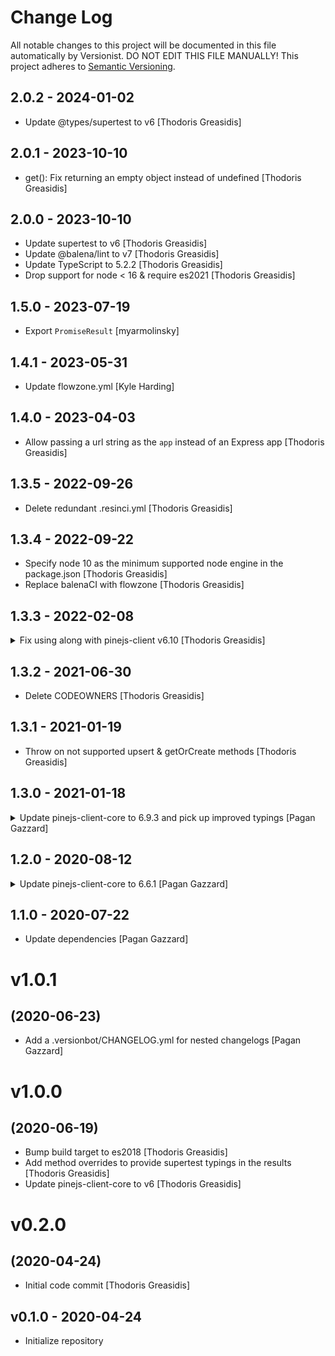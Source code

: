 # Change Log

All notable changes to this project will be documented in this file
automatically by Versionist. DO NOT EDIT THIS FILE MANUALLY!
This project adheres to [Semantic Versioning](http://semver.org/).

## 2.0.2 - 2024-01-02

* Update @types/supertest to v6 [Thodoris Greasidis]

## 2.0.1 - 2023-10-10

* get(): Fix returning an empty object instead of undefined [Thodoris Greasidis]

## 2.0.0 - 2023-10-10

* Update supertest to v6 [Thodoris Greasidis]
* Update @balena/lint to v7 [Thodoris Greasidis]
* Update TypeScript to 5.2.2 [Thodoris Greasidis]
* Drop support for node < 16 & require es2021 [Thodoris Greasidis]

## 1.5.0 - 2023-07-19

* Export `PromiseResult` [myarmolinsky]

## 1.4.1 - 2023-05-31

* Update flowzone.yml [Kyle Harding]

## 1.4.0 - 2023-04-03

* Allow passing a url string as the `app` instead of an Express app [Thodoris Greasidis]

## 1.3.5 - 2022-09-26

* Delete redundant .resinci.yml [Thodoris Greasidis]

## 1.3.4 - 2022-09-22

* Specify node 10 as the minimum supported node engine in the package.json [Thodoris Greasidis]
* Replace balenaCI with flowzone [Thodoris Greasidis]

## 1.3.3 - 2022-02-08


<details>
<summary> Fix using along with pinejs-client v6.10 [Thodoris Greasidis] </summary>

> ### pinejs-client-js-6.10.1 - 2022-02-08
> 
> * Do not await the _request() result to allow enhanced promises downstream [Thodoris Greasidis]
> 
> ### pinejs-client-js-6.10.0 - 2022-01-24
> 
> * Add optional retry logic to client [Paul Jonathan Zoulin]
> 
> ### pinejs-client-js-6.9.6 - Invalid date
> 
> * Reformat with the latest prettier [Thodoris Greasidis]
> * Delete CODEOWNERS [Thodoris Greasidis]
> 
> ### pinejs-client-js-6.9.5 - 2021-03-22
> 
> * Enable strict tsconfig options by default [Pagan Gazzard]
> 
> ### pinejs-client-js-6.9.4 - 2021-03-10
> 
> * Update dependencies [Pagan Gazzard]
> 
</details>

## 1.3.2 - 2021-06-30

* Delete CODEOWNERS [Thodoris Greasidis]

## 1.3.1 - 2021-01-19

* Throw on not supported upsert & getOrCreate methods [Thodoris Greasidis]

## 1.3.0 - 2021-01-18


<details>
<summary> Update pinejs-client-core to 6.9.3 and pick up improved typings [Pagan Gazzard] </summary>

> ### pinejs-client-js-6.9.3 - 2020-11-20
> 
> * Explicitly specify return types for all functions [Pagan Gazzard]
> 
> ### pinejs-client-js-6.9.2 - 2020-10-23
> 
> * Update dev dependencies [Pagan Gazzard]
> 
> ### pinejs-client-js-6.9.1 - 2020-09-17
> 
> * Improve typings [Pagan Gazzard]
> 
> ### pinejs-client-js-6.9.0 - 2020-09-07
> 
> * Add 'getOrCreate' method supporting natural keys [Thodoris Greasidis]
> 
> ### pinejs-client-js-6.8.0 - 2020-09-03
> 
> * Add support for $format [Pagan Gazzard]
> 
> ### pinejs-client-js-6.7.3 - 2020-08-26
> 
> * Improve $orderby typing to allow `[{a: 'desc'}, {b: 'asc'}]` [Pagan Gazzard]
> 
> ### pinejs-client-js-6.7.2 - 2020-08-24
> 
> * Update dev dependencies [Pagan Gazzard]
> 
> ### pinejs-client-js-6.7.1 - 2020-08-12
> 
> * Fix prepare $count typings [Pagan Gazzard]
> 
> ### pinejs-client-js-6.7.0 - 2020-08-12
> 
> * Improve typings for request/post/put/patch/delete [Pagan Gazzard]
> 
</details>

## 1.2.0 - 2020-08-12


<details>
<summary> Update pinejs-client-core to 6.6.1 [Pagan Gazzard] </summary>

> ### pinejs-client-js-6.6.1 - 2020-08-11
> 
> * Fix typing when id is specified to be `AnyObject | undefined` [Pagan Gazzard]
> 
> ### pinejs-client-js-6.6.0 - 2020-08-11
> 
> * Deprecate `$expand: { 'a/$count': {...} }` [Pagan Gazzard]
> * Deprecate `resource: 'a/$count'` and update typings to reflect it [Pagan Gazzard]
> 
> ### pinejs-client-js-6.5.0 - 2020-08-11
> 
> * Add `options: { $count: { ... } }` sugar for top level $count [Pagan Gazzard]
> * Add `$expand: { a: { $count: { ... } } }` sugar for $count in expands [Pagan Gazzard]
> 
> ### pinejs-client-js-6.4.0 - 2020-08-11
> 
> * Improve return typing of `subscribe` method [Pagan Gazzard]
> 
> ### pinejs-client-js-6.3.0 - 2020-08-11
> 
> * Fix Poll.on typings [Pagan Gazzard]
> * Improve return typing when id is passed to GET methods [Pagan Gazzard]
> * Remove `PromiseResult` type, use `Promise<PromiseResultTypes>` instead [Pagan Gazzard]
> * Remove `PromiseObj` type, use `Promise<{}>` instead [Pagan Gazzard]
> 
> ### pinejs-client-js-6.2.0 - 2020-08-10
> 
> * Add `$filter: { a: { $count: 1 } }` sugar for $count in filters [Pagan Gazzard]
> 
> ### pinejs-client-js-6.1.2 - 2020-08-10
> 
> * Remove redundant ParamsObj/SubscribeParamsObj types [Pagan Gazzard]
> 
> ### pinejs-client-js-6.1.1 - 2020-08-10
> 
> * Make use of `mapObj` helper in more places [Pagan Gazzard]
> * Use `Object.keys` in preference to `hasOwnProperty` where applicable [Pagan Gazzard]
> 
</details>

## 1.1.0 - 2020-07-22

* Update dependencies [Pagan Gazzard]

# v1.0.1
## (2020-06-23)

* Add a .versionbot/CHANGELOG.yml for nested changelogs [Pagan Gazzard]

# v1.0.0
## (2020-06-19)

* Bump build target to es2018 [Thodoris Greasidis]
* Add method overrides to provide supertest typings in the results [Thodoris Greasidis]
* Update pinejs-client-core to v6 [Thodoris Greasidis]

# v0.2.0
## (2020-04-24)

* Initial code commit [Thodoris Greasidis]

## v0.1.0 - 2020-04-24

* Initialize repository

